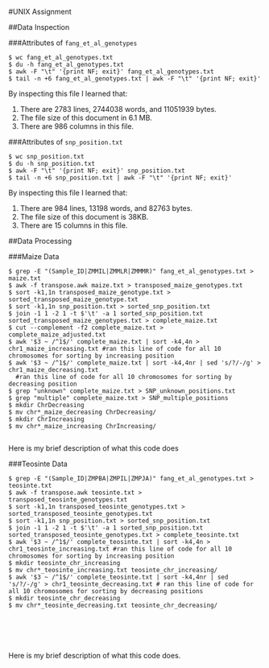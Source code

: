 #UNIX Assignment

##Data Inspection

###Attributes of `fang_et_al_genotypes`

```
$ wc fang_et_al_genotypes.txt
$ du -h fang_et_al_genotypes.txt
$ awk -F "\t" '{print NF; exit}' fang_et_al_genotypes.txt
$ tail -n +6 fang_et_al_genotypes.txt | awk -F "\t" '{print NF; exit}'

```

By inspecting this file I learned that:

1. There are 2783 lines, 2744038 words, and 11051939 bytes. 
2. The file size of this document in 6.1 MB. 
3. There are 986 columns in this file.



###Attributes of `snp_position.txt`

```
$ wc snp_position.txt
$ du -h snp_position.txt
$ awk -F "\t" '{print NF; exit}' snp_position.txt
$ tail -n +6 snp_position.txt | awk -F "\t" '{print NF; exit}'

```

By inspecting this file I learned that:

1. There are 984 lines, 13198 words, and 82763 bytes.
2. The file size of this document is 38KB.
3. There are 15 columns in this file. 



##Data Processing

###Maize Data

```
$ grep -E "(Sample_ID|ZMMIL|ZMMLR|ZMMMR)" fang_et_al_genotypes.txt > maize.txt
$ awk -f transpose.awk maize.txt > transposed_maize_genotypes.txt 
$ sort -k1,1n transposed_maize_genotype.txt > sorted_transposed_maize_genotype.txt
$ sort -k1,1n snp_position.txt > sorted_snp_position.txt   
$ join -1 1 -2 1 -t $'\t' -a 1 sorted_snp_position.txt sorted_transposed_maize_genotypes.txt > complete_maize.txt
$ cut --complement -f2 complete_maize.txt > complete_maize_adjusted.txt
$ awk '$3 ~ /^1$/' complete_maize.txt | sort -k4,4n > chr1_maize_increasing.txt #ran this line of code for all 10 chromosomes for sorting by increasing position
$ awk '$3 ~ /^1$/' complete_maize.txt | sort -k4,4nr | sed 's/?/-/g' > chr1_maize_decreasing.txt
  #ran this line of code for all 10 chromosomes for sorting by decreasing position
$ grep "unknown" complete_maize.txt > SNP_unknown_positions.txt
$ grep "multiple" complete_maize.txt > SNP_multiple_positions
$ mkdir ChrDecreasing
$ mv chr*_maize_decreasing ChrDecreasing/
$ mkdir ChrIncreasing
$ mv chr*_maize_increasing ChrIncreasing/


```

Here is my brief description of what this code does


###Teosinte Data

```
$ grep -E "(Sample_ID|ZMPBA|ZMPIL|ZMPJA)" fang_et_al_genotypes.txt > teosinte.txt
$ awk -f transpose.awk teosinte.txt > transposed_teosinte_genotypes.txt
$ sort -k1,1n transposed_teosinte_genotypes.txt > sorted_transposed_teosinte_genotypes.txt
$ sort -k1,1n snp_position.txt > sorted_snp_position.txt   
$ join -1 1 -2 1 -t $'\t' -a 1 sorted_snp_position.txt sorted_transposed_teosinte_genotypes.txt > complete_teosinte.txt
$ awk '$3 ~ /^1$/' complete_teosinte.txt | sort -k4,4n > chr1_teosinte_increasing.txt #ran this line of code for all 10 chromosomes for sorting by increasing position
$ mkdir teosinte_chr_increasing
$ mv chr*_teosinte_increasing.txt teosinte_chr_increasing/
$ awk '$3 ~ /^1$/' complete_teosinte.txt | sort -k4,4nr | sed 's/?/-/g' > chr1_teosinte_decreasing.txt # ran this line of code for all 10 chromosomes for sorting by decreasing positions
$ mkdir teosinte_chr_decreasing
$ mv chr*_teosinte_decreasing.txt teosinte_chr_decreasing/






```

Here is my brief description of what this code does.
